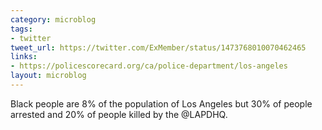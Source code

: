 ```yaml
---
category: microblog
tags:
- twitter
tweet_url: https://twitter.com/ExMember/status/1473768010070462465
links:
- https://policescorecard.org/ca/police-department/los-angeles
layout: microblog
---
```

Black people are 8% of the population of Los Angeles but 30% of people arrested and 20% of people killed by the @LAPDHQ.
